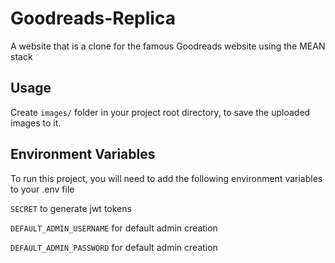 # Goodreads-Replica

A website that is a clone for the famous Goodreads website using the MEAN stack

## Usage

Create `images/` folder in your project root directory, to save the uploaded images to it.

## Environment Variables

To run this project, you will need to add the following environment variables to your .env file

`SECRET` to generate jwt tokens

`DEFAULT_ADMIN_USERNAME` for default admin creation

`DEFAULT_ADMIN_PASSWORD` for default admin creation
